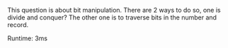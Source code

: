 This question is about bit manipulation. There are 2 ways to do so, one is divide and conquer? The other one is to traverse bits in the number and record.

Runtime: 3ms
